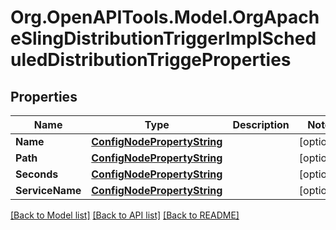 # Org.OpenAPITools.Model.OrgApacheSlingDistributionTriggerImplScheduledDistributionTriggeProperties
## Properties

Name | Type | Description | Notes
------------ | ------------- | ------------- | -------------
**Name** | [**ConfigNodePropertyString**](ConfigNodePropertyString.md) |  | [optional] 
**Path** | [**ConfigNodePropertyString**](ConfigNodePropertyString.md) |  | [optional] 
**Seconds** | [**ConfigNodePropertyString**](ConfigNodePropertyString.md) |  | [optional] 
**ServiceName** | [**ConfigNodePropertyString**](ConfigNodePropertyString.md) |  | [optional] 

[[Back to Model list]](../README.md#documentation-for-models) [[Back to API list]](../README.md#documentation-for-api-endpoints) [[Back to README]](../README.md)

